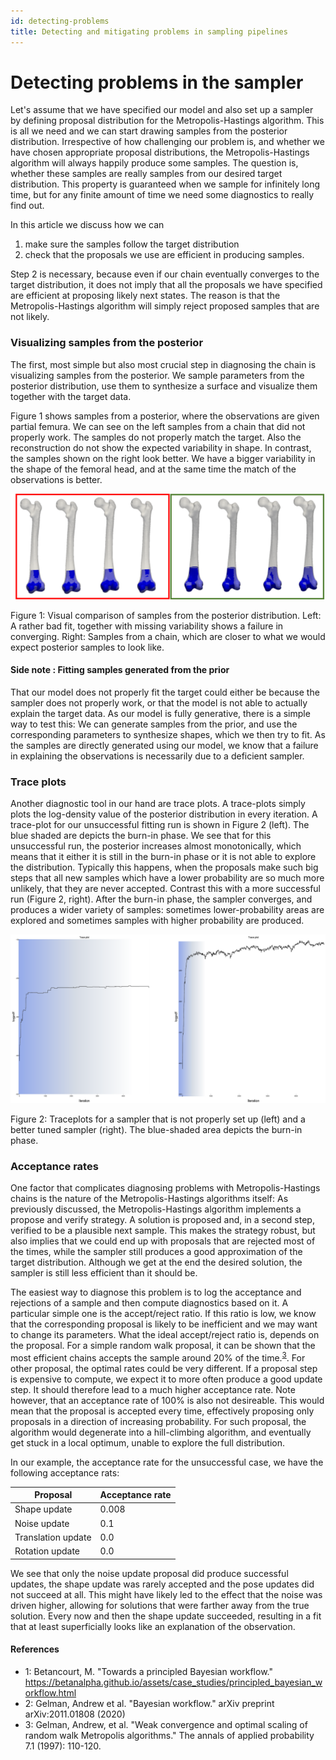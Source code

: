 ```yaml
---
id: detecting-problems
title: Detecting and mitigating problems in sampling pipelines
---
```


# Detecting problems in the sampler


Let's assume that we have specified our model and also set up a sampler by defining proposal distribution  for the Metropolis-Hastings algorithm. This is all we need and we can start drawing samples from the posterior distribution. Irrespective of how challenging our problem is, and whether we have chosen appropriate proposal distributions, the Metropolis-Hastings algorithm will always happily produce some samples. The question is, whether these samples are really samples from our desired target distribution. 
This property is guaranteed when we sample for infinitely long time, but for any finite amount of time we 
need some diagnostics to really find out. 

In this article we discuss how we can
1. make sure the samples follow the target distribution
2. check that the proposals we use are efficient in producing samples.

Step 2 is necessary, because even if our chain eventually converges to the target distribution, it does not imply that all the proposals we have specified are efficient at proposing likely next states. The reason is that the Metropolis-Hastings algorithm will simply reject proposed samples that are not likely. 

### Visualizing samples from the posterior

The first, most simple but also most crucial step in diagnosing the chain is visualizing samples from the posterior. We sample parameters from the posterior distribution, use them to synthesize a surface and visualize them together with the target data.

Figure 1 shows samples from a posterior, where the observations are given partial femura. We can see on the left samples from a chain that did not properly work. The samples do not properly match the target. Also the reconstruction do not show the expected variability in shape. In contrast, the samples shown on the right look better. We have a bigger variability in the shape of the femoral head, and at the same time the match of the observations is better. 

![Visual assessment of samples](images/samples-good-and-bad.png)<figcaption>Figure 1: Visual comparison of samples from the posterior distribution. Left: A rather bad fit, together with missing variability shows a failure in converging. Right: Samples from a chain, which are closer to what we would expect posterior samples to look like.</figcaption>


#### Side note : Fitting samples generated from the prior

That our model does not properly fit the target could either be because the sampler does not properly work, or that the model is not able to actually explain the target data. As our model is fully generative, 
there is a simple way to test this: We can generate samples from the prior, and use the corresponding parameters to synthesize shapes, which we then try to fit. As the samples are directly generated using our model, we know that a failure in explaining the observations is necessarily due to a deficient sampler.


### Trace plots

Another diagnostic tool in our hand are trace plots. A trace-plots simply plots the log-density value 
of the posterior distribution in every iteration. A trace-plot for our unsuccessful fitting run is 
shown in Figure 2 (left). The blue shaded are depicts the burn-in phase. We see that for this unsuccessful run, the posterior increases almost monotonically, which means that it either it is still in the burn-in phase or it is not able to explore the distribution. Typically this happens, when the proposals make such big steps that all new samples which have a lower probability are so much more unlikely, that they are never accepted. 
Contrast this with a more successful run (Figure 2, right). After the burn-in phase, the sampler converges, and produces a wider variety of samples: sometimes lower-probability areas are explored and sometimes samples with higher probability are produced. 

![traceplots](images/traceplots.png)<figcaption>Figure 2: Traceplots for a sampler that is not properly set up (left) and a better tuned sampler (right). The blue-shaded area depicts the burn-in phase.</figcaption>



### Acceptance rates

One factor that complicates diagnosing problems with Metropolis-Hastings chains is the nature of the Metropolis-Hastings algorithms itself: As previously discussed, the Metropolis-Hastings algorithm implements a propose and verify strategy. A solution is proposed and, in a second step, verified to be a plausible next sample. This makes the strategy robust, but also implies
that we could end up with proposals that are rejected most of the times, while the sampler still produces a good approximation of the target distribution. Although we get at the end the desired solution, the sampler is still less efficient than it should be. 

The easiest way to diagnose this problem is to log the acceptance and rejections of a sample and then compute diagnostics based on it. A particular simple one is the accept/reject ratio. If this ratio is low, 
we know that the corresponding proposal is likely to be inefficient and we may want to change its parameters. What the ideal accept/reject ratio is, depends on the proposal. For a simple random walk proposal, it can be shown that the most efficient chains accepts the sample around 20% of the time.<sup><a href="#gelman-convergence">3</a></sup>. For other proposal, the optimal rates could be very different. If a proposal step is expensive to compute, we expect it to more often produce a good update step. It should therefore lead to a much higher acceptance rate. Note however, that an acceptance rate of 100% is also not desireable. This would mean that the proposal is accepted every time, effectively proposing only proposals in a direction of increasing probability. For such proposal, the algorithm would degenerate into a hill-climbing algorithm, and eventually get stuck in a local optimum, unable to explore the full distribution. 

In our example, the acceptance rate for the unsuccessful case, we have the following acceptance rats:

| Proposal | Acceptance rate | 
|----------|-----------------|
| Shape update | 0.008 |
| Noise update |  0.1  | 
| Translation update |  0.0 |
|  Rotation update | 0.0 |

We see that only the noise update proposal did produce successful updates, the shape update was rarely accepted and the pose updates did not succeed at all. This might have likely led to the effect that the noise was driven higher, allowing for solutions that were farther away from the true solution. Every now and then the shape update succeeded, resulting in  a fit that at least superficially looks like an explanation of the observation. 

#### References
* <a name="betancour">1: </a>Betancourt, M. "Towards a principled Bayesian workflow." <a href="https://betanalpha.github.io/assets/case_studies/principled_bayesian_workflow.html">https://betanalpha.github.io/assets/case_studies/principled_bayesian_workflow.html</a>
* <a name="gelman">2: </a>Gelman, Andrew et al. "Bayesian workflow." arXiv preprint arXiv:2011.01808 (2020)
* <a name="gelman-convergence">3: </a> Gelman, Andrew, et al. "Weak convergence and optimal scaling of random walk Metropolis algorithms." The annals of applied probability 7.1 (1997): 110-120.